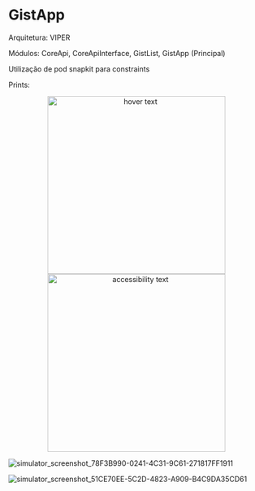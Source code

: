 # GistApp

Arquitetura: VIPER

Módulos: CoreApi, CoreApiInterface, GistList, GistApp (Principal)

Utilização de pod snapkit para constraints

Prints:

<p align="center">
  <img src="![simulator_screenshot_51CE70EE-5C2D-4823-A909-B4C9DA35CD61](https://github.com/JoaoFloresDev/GistApp/assets/49754089/bc75c78a-46ae-4f54-8959-8398c5fbe473)" width="350" title="hover text">
  <img src="![simulator_screenshot_78F3B990-0241-4C31-9C61-271817FF1911](https://github.com/JoaoFloresDev/GistApp/assets/49754089/171e466a-c192-490f-8604-7c44ad43bfed)" width="350" alt="accessibility text">
</p>


![simulator_screenshot_78F3B990-0241-4C31-9C61-271817FF1911](https://github.com/JoaoFloresDev/GistApp/assets/49754089/171e466a-c192-490f-8604-7c44ad43bfed)

![simulator_screenshot_51CE70EE-5C2D-4823-A909-B4C9DA35CD61](https://github.com/JoaoFloresDev/GistApp/assets/49754089/bc75c78a-46ae-4f54-8959-8398c5fbe473)
